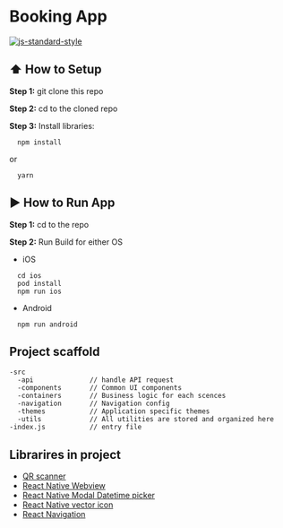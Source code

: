 # Booking App
[![js-standard-style](https://img.shields.io/badge/code%20style-standard-brightgreen.svg?style=flat)](http://standardjs.com/)

## :arrow_up: How to Setup

**Step 1:** git clone this repo

**Step 2:** cd to the cloned repo

**Step 3:** Install libraries:
```shell
  npm install
```
or

```shell
  yarn
```

## :arrow_forward: How to Run App

**Step 1:** cd to the repo

**Step 2:** Run Build for either OS
* iOS
```shell
  cd ios
  pod install
  npm run ios
```

* Android
```shell
  npm run android
```


## Project scaffold
```
-src
  -api              // handle API request
  -components       // Common UI components
  -containers       // Business logic for each scences
  -navigation       // Navigation config
  -themes           // Application specific themes
  -utils            // All utilities are stored and organized here
-index.js           // entry file
```


## Librarires in project

* [QR scanner](https://github.com/moaazsidat/react-native-qrcode-scanner)
* [React Native Webview](https://github.com/react-native-webview/react-native-webview)
* [React Native Modal Datetime picker](https://github.com/mmazzarolo/react-native-modal-datetime-picker)
* [React Native vector icon](https://github.com/oblador/react-native-vector-icons)
* [React Navigation](https://reactnavigation.org/)
